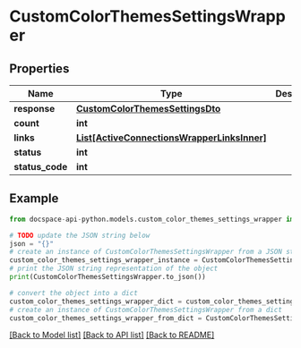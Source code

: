 # CustomColorThemesSettingsWrapper

## Properties

Name | Type | Description | Notes
------------ | ------------- | ------------- | -------------
**response** | [**CustomColorThemesSettingsDto**](CustomColorThemesSettingsDto.md) |  | [optional] 
**count** | **int** |  | [optional] 
**links** | [**List[ActiveConnectionsWrapperLinksInner]**](ActiveConnectionsWrapperLinksInner.md) |  | [optional] 
**status** | **int** |  | [optional] 
**status_code** | **int** |  | [optional] 

## Example

```python
from docspace-api-python.models.custom_color_themes_settings_wrapper import CustomColorThemesSettingsWrapper

# TODO update the JSON string below
json = "{}"
# create an instance of CustomColorThemesSettingsWrapper from a JSON string
custom_color_themes_settings_wrapper_instance = CustomColorThemesSettingsWrapper.from_json(json)
# print the JSON string representation of the object
print(CustomColorThemesSettingsWrapper.to_json())

# convert the object into a dict
custom_color_themes_settings_wrapper_dict = custom_color_themes_settings_wrapper_instance.to_dict()
# create an instance of CustomColorThemesSettingsWrapper from a dict
custom_color_themes_settings_wrapper_from_dict = CustomColorThemesSettingsWrapper.from_dict(custom_color_themes_settings_wrapper_dict)
```
[[Back to Model list]](../README.md#documentation-for-models) [[Back to API list]](../README.md#documentation-for-api-endpoints) [[Back to README]](../README.md)


